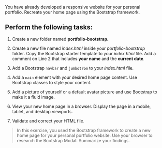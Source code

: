 <!--practice-->
You have already developed a responsive website for your personal portfolio. Recreate your home page using the Bootstrap framework.

## Perform the following tasks:

1. Create a new folder named **portfolio-bootstrap**.

2. Create a new file named _index.html_ inside your _portfolio-bootstrap_ folder. Copy the Bootstrap starter template to your _index.html_ file. Add a comment on Line 2 that includes **your name** and the **current date**.

3. Add a Bootstrap `navbar` and `jumbotron` to your _index.html_ file.

4. Add a `main` element with your desired home page content. Use Bootstrap classes to style your content.

5. Add a picture of yourself or a default avatar picture and use Bootstrap to make it a fluid image.

6. View your new home page in a browser. Display the page in a mobile, tablet, and desktop viewports.

7. Validate and correct your HTML file.

> In this exercise, you used the Bootstrap framework to create a new home page for your personal portfolio website. Use your browser to research the Bootstrap Modal. Summarize your findings.
<!--
{
    "CopyExercise": {
        "name": "Chapter 11 YT01",
        "copyTarget": "/chapter11/yt01/student/*",
        "pasteTarget": "./"
    }
}
-->